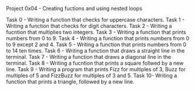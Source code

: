 Project 0x04 - Creating fuctions and using nested loops

Task 0 - Writing a function that checks for uppercase characters.
Task 1 - Writing a function that checks for digit characters.
Task 2 - Writing a fucntion that multiplies two integers.
Task 3 - Writing a function that prints numbers from 0 to 9.
Task 4 - Writing a function that prints numbers from 0 to 9 except 2 and 4.
Task 5 - Writing a function that prints numbers from 0 to 14 ten times.
Task 6 - Writing a function that draws a straight line in the terminal.
Task 7 - Writing a function that draws a diagonal line in the terminal.
Task 8 - Writing a fucntion that prints a square follwed by a new line.
Task 9 - Writing a program that prints Fizz for multiples of 3, Buzz for multiples of 5 and FizzBuzz for multiples of 3 and 5.
Task 10- Writing a function that prints a triangle, followed by a new line.
